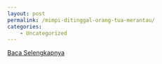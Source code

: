 ```yaml
---
layout: post
permalink: /mimpi-ditinggal-orang-tua-merantau/
categories:
    - Uncategorized
---
```


[Baca Selengkapnya](/10)
